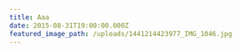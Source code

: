 ```yaml
---
title: Aaa
date: 2015-08-31T19:00:00.000Z
featured_image_path: /uploads/1441214423977_IMG_1046.jpg
---
```


